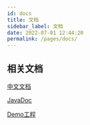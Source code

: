 ```yaml
---
id: docs
title: 文档
sidebar_label: 文档
date: 2022-07-01 12:44:20
permalink: /pages/docs/
---
```


## 相关文档

[中文文档](/docs/1.5.x文档/010.序言/002.docs.md)

[JavaDoc](https://apidoc.gitee.com/dromara/forest/)

[Demo工程](https://gitee.com/dt_flys/forest-example)
